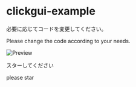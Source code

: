 # clickgui-example

必要に応じてコードを変更してください。

Please change the code according to your needs.

![Preview](screenshot.png)

スターしてください

please star
